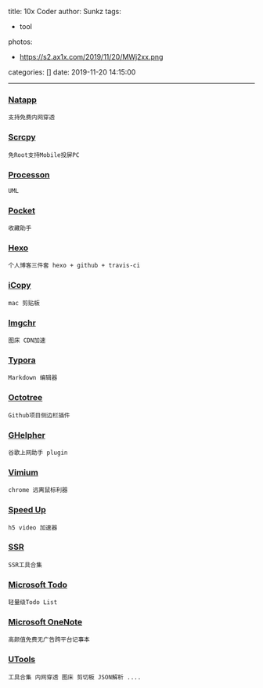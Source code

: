 title: 10x Coder
author: Sunkz
tags:

  - tool

photos:

- https://s2.ax1x.com/2019/11/20/MWj2xx.png

categories: []
date: 2019-11-20 14:15:00

---

### [Natapp](https://natapp.cn/)

```
支持免费内网穿透
```

### [Scrcpy](https://github.com/Genymobile/scrcpy)

```
免Root支持Mobile投屏PC
```

### [Processon](https://www.processon.com/popular)

```
UML 
```

### [Pocket](https://app.getpocket.com/)

```
收藏助手
```

### [Hexo](https://hexo.io/)

```
个人博客三件套 hexo + github + travis-ci
```

### [iCopy](http://www.tucows.com/preview/714842/Movavi-ICopy-For-Mac)

```
mac 剪贴板
```

### [Imgchr](http://imgchr.com/)

```
图床 CDN加速
```

### [Typora](https://www.typora.io/)

```
Markdown 编辑器
```

### [Octotree](https://chrome.google.com/webstore/detail/octotree/bkhaagjahfmjljalopjnoealnfndnagc?utm_source=chrome-ntp-icon)

```
Github项目侧边栏插件
```

### [GHelpher]( [https://chrome.google.com/webstore/detail/%E8%B0%B7%E6%AD%8C%E4%B8%8A%E7%BD%91%E5%8A%A9%E6%89%8B/nonmafimegllfoonjgplbabhmgfanaka?utm_source=chrome-ntp-icon](https://chrome.google.com/webstore/detail/谷歌上网助手/nonmafimegllfoonjgplbabhmgfanaka?utm_source=chrome-ntp-icon) )

```
谷歌上网助手 plugin
```

### [Vimium](https://chrome.google.com/webstore/detail/vimium/dbepggeogbaibhgnhhndojpepiihcmeb?utm_source=chrome-ntp-icon)

```
chrome 远离鼠标利器
```

### [Speed Up](https://chrome.google.com/webstore/detail/speed-control-html5-video/ihblhcdfebidnflfeinmfcidibiigcoo?utm_source=chrome-ntp-icon)

```
h5 video 加速器
```

### [SSR](https://zxbtb.ooo/user)

```
SSR工具合集
```

### [Microsoft Todo](https://todo.microsoft.com/)

```
轻量级Todo List
```

###  [Microsoft OneNote]( https://www.onenote.com/download/ )

```
高颜值免费无广告跨平台记事本
```

### [UTools](https://u.tools/)

```
工具合集 内网穿透 图床 剪切板 JSON解析 ....
```

